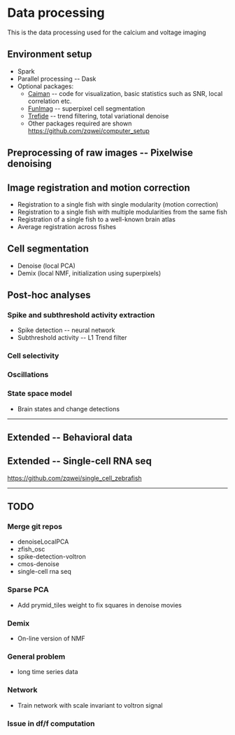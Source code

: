 # Data processing
This is the data processing used for the calcium and voltage imaging

## Environment setup
* Spark
* Parallel processing -- Dask
* Optional packages:
    * [Caiman](https://github.com/flatironinstitute/CaImAn) -- code for visualization, basic statistics such as SNR, local correlation etc.
    * [FunImag](https://github.com/paninski-lab/funimag) -- superpixel cell segmentation
    * [Trefide](https://github.com/ikinsella/trefide) -- trend filtering, total variational denoise
    * Other packages required are shown https://github.com/zqwei/computer_setup

## Preprocessing of raw images -- Pixelwise denoising
## Image registration and motion correction
* Registration to a single fish with single modularity (motion correction)
* Registration to a single fish with multiple modularities from the same fish
* Registration of a single fish to a well-known brain atlas
* Average registration across fishes

## Cell segmentation
* Denoise (local PCA)
* Demix (local NMF, initialization using superpixels)

## Post-hoc analyses
### Spike and subthreshold activity extraction
* Spike detection -- neural network
* Subthreshold activity -- L1 Trend filter
### Cell selectivity
### Oscillations
### State space model
* Brain states and change detections

--------------------------
## Extended -- Behavioral data

## Extended -- Single-cell RNA seq
https://github.com/zqwei/single_cell_zebrafish

--------------------------
## TODO
### Merge git repos
* denoiseLocalPCA
* zfish_osc
* spike-detection-voltron
* cmos-denoise
* single-cell rna seq

### Sparse PCA
* Add prymid_tiles weight to fix squares in denoise movies

### Demix
* On-line version of NMF

### General problem
* long time series data

### Network
* Train network with scale invariant to voltron signal

### Issue in df/f computation
